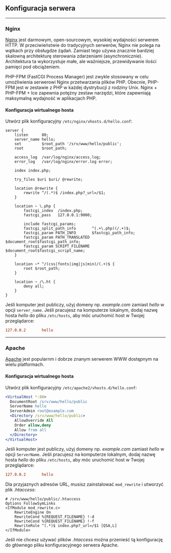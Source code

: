 ## Konfiguracja serwera
***
### Nginx
[Nginx](http://nginx.org) jest darmowym, open-sourcowym, wysokiej wydajności serwerem HTTP. W przeciwieństwie do tradycyjnych serwerów, Nginx nie polega na wątkach przy obsługdze żądań. Zamiast tego używa znacznie bardziej skalowną architekturę sterowania zdarzeniami (asynchronicznie). Architektura ta wykorzystuje małe, ale ważniejsze, przewidywanie ilości pamięci pod obciążeniem.

PHP-FPM (FastCGI Process Manager) jest zwykle stosowany w celu umożliwienia serwerowi Nginx przetwarzania plików PHP. Obecnie, PHP-FPM jest w zestawie z PHP w każdej dystrybucji z rodziny Unix. Nginx + PHP-FPM + Ice zapewnia potężny zestaw narzędzi, które zapewniają maksymalną wydajność w aplikacjach PHP.

#### Konfiguracja wirtualnego hosta
Utwórz plik konfiguracyjny `/etc/nginx/vhosts.d/hello.conf`:
```
server {
    listen      80;
    server_name hello;
    set         $root_path '/srv/www/hello/public';
    root        $root_path;

    access_log  /var/log/nginx/access.log;
    error_log   /var/log/nginx/error.log error;

    index index.php;

    try_files $uri $uri/ @rewrite;

    location @rewrite {
        rewrite ^/(.*)$ /index.php?_url=/$1;
    }

    location ~ \.php {
        fastcgi_index  /index.php;
        fastcgi_pass   127.0.0.1:9000;

        include fastcgi_params;
        fastcgi_split_path_info       ^(.+\.php)(/.+)$;
        fastcgi_param PATH_INFO       $fastcgi_path_info;
        fastcgi_param PATH_TRANSLATED $document_root$fastcgi_path_info;
        fastcgi_param SCRIPT_FILENAME $document_root$fastcgi_script_name;
    }

    location ~* ^/(css|fonts|img|js|min)/(.+)$ {
        root $root_path;
    }

    location ~ /\.ht {
        deny all;
    }
}
```

Jeśli komputer jest publiczy, użyj domeny np. _example.com_ zamiast _hello_ w opcji `server_name`. Jeśli pracujesz na komputerze lokalnym, dodaj nazwę hosta _hello_ do pliku `/etc/hosts`, aby móc uruchomić host w Twojej przeglądarce:
```conf
127.0.0.2       hello
```

***
### Apache
[Apache](http://httpd.apache.org) jest popularnm i dobrze znanym serwerem WWW dostępnym na wielu platformach.

#### Konfiguracja wirtualnego hosta
Utwórz plik konfiguracyjny `/etc/apache2/vhosts.d/hello.conf`:
```apache
<VirtualHost *:80>
  DocumentRoot /srv/www/hello/public
  ServerName hello
  ServerAdmin root@example.com
  <Directory /srv/www/hello/public>
    AllowOverride All
    Order allow,deny
    Allow from all
  </Directory>
</VirtualHost>
```

Jeśli komputer jest publiczy, użyj domeny np. _example.com_ zamiast _hello_ w opcji `ServerName`. Jeśli pracujesz na komputerze lokalnym, dodaj nazwę hosta _hello_ do pliku `/etc/hosts`, aby móc uruchomić host w Twojej przeglądarce:
```conf
127.0.0.2       hello
```

Dla przyjaznych adresów URL, musisz zainstalować `mod_rewrite` i utworzyć plik _.htaccess_:
```
# /srv/www/hello/public/.htaccess
Options FollowSymLinks
<IfModule mod_rewrite.c>
    RewriteEngine On
    RewriteCond %{REQUEST_FILENAME} !-d
    RewriteCond %{REQUEST_FILENAME} !-f
    RewriteRule ^(.*)$ index.php?_url=/$1 [QSA,L]
</IfModule>
```

Jeśli nie chcesz używać plików _.htaccess_ można przenieść tą konfigurację do głównego pliku konfiguracyjnego serwera Apache.